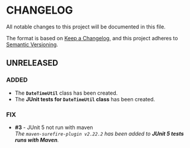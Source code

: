 # CHANGELOG
All notable changes to this project will be documented in this file.

The format is based on [Keep a Changelog](https://keepachangelog.com/en/1.0.0/),
and this project adheres to [Semantic Versioning](https://semver.org/spec/v2.0.0.html).

## UNRELEASED

### ADDED
- The **`DateTimeUtil`** class has been created.
- The **JUnit tests for `DateTimeUtil` class** has been created.

### FIX
- **#3** - JUnit 5 not run with maven  
    _The `maven-surefire-plugin v2.22.2` has been added to **JUnit 5 tests runs with Maven**._